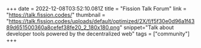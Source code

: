 +++
date = 2022-12-08T03:52:10.081Z
title = "Fission Talk Forum"
link = "https://talk.fission.codes/"
thumbnail = "https://talk.fission.codes/uploads/default/optimized/2X/f/f5f30e0d96a1f4389d651500360a8cefef38fe20_2_180x180.png"
snippet="Talk about developer tools powered by the decentralized web"
tags = ["community"]
+++
